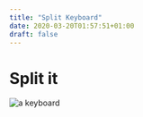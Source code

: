```yaml
---
title: "Split Keyboard"
date: 2020-03-20T01:57:51+01:00
draft: false
---
```

# Split it

![a keyboard](/images/rozsda.jpg)
